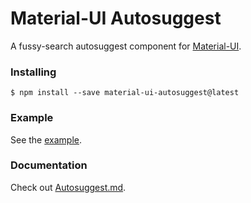 # Material-UI Autosuggest

A fussy-search autosuggest component for [Material-UI](https://material-ui-next.com).

### Installing
`$ npm install --save material-ui-autosuggest@latest`

### Example
See the [example](https://plan-three.github.io/material-ui-autosuggest).

### Documentation
Check out [Autosuggest.md](docs/Autosuggest.md).
